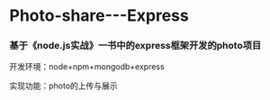 # Photo-share---Express

### 基于《node.js实战》一书中的express框架开发的photo项目

开发环境：node+npm+mongodb+express

实现功能：photo的上传与展示